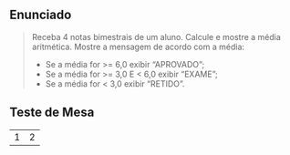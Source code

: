 ## Enunciado

> Receba 4 notas bimestrais de um aluno. Calcule e mostre a média aritmética. Mostre a mensagem de acordo com a média:
> - Se a média for >= 6,0 exibir “APROVADO”;
> - Se a média for >= 3,0 E < 6,0 exibir “EXAME”;
> - Se a média for < 3,0 exibir “RETIDO”.

## Teste de Mesa

| | |
| --- | --- |
| 1 | 2 |